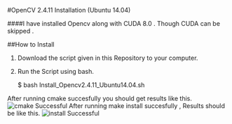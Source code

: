 #OpenCV 2.4.11 Installation (Ubuntu 14.04)

####I have installed Opencv along with CUDA 8.0 . Though CUDA can be skipped .

##How to Install

1) Download the script given in this Repository to your computer.

2) Run the Script using bash.

   $ bash Install_Opencv2.4.11_Ubuntu14.04.sh

After running cmake succesfully you should get results like this.
![cmake Successful](/home/luffy/Pictures/Screenshot1.png?raw=true)
After running make install succesfully , Results should be like this.
![install Successful](/home/luffy/Pictures/Screenshot2.png?raw=true)

 

